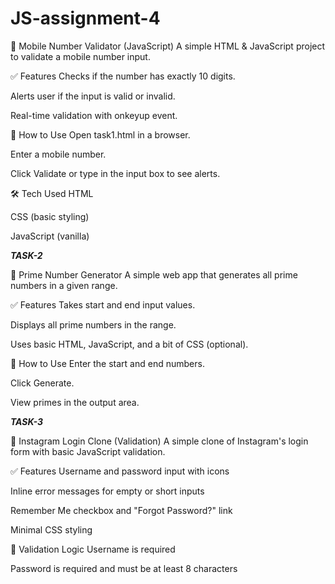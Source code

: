 # JS-assignment-4
📱 Mobile Number Validator (JavaScript)
A simple HTML & JavaScript project to validate a mobile number input.

✅ Features
Checks if the number has exactly 10 digits.

Alerts user if the input is valid or invalid.

Real-time validation with onkeyup event.

🚀 How to Use
Open task1.html in a browser.

Enter a mobile number.

Click Validate or type in the input box to see alerts.

🛠️ Tech Used
HTML

CSS (basic styling)

JavaScript (vanilla)


*****TASK-2*****

🔢 Prime Number Generator
A simple web app that generates all prime numbers in a given range.

✅ Features
Takes start and end input values.

Displays all prime numbers in the range.

Uses basic HTML, JavaScript, and a bit of CSS (optional).

🚀 How to Use
Enter the start and end numbers.

Click Generate.

View primes in the output area.


*****TASK-3*****

📱 Instagram Login Clone (Validation)
A simple clone of Instagram's login form with basic JavaScript validation.

✅ Features
Username and password input with icons

Inline error messages for empty or short inputs

Remember Me checkbox and "Forgot Password?" link

Minimal CSS styling

🧠 Validation Logic
Username is required

Password is required and must be at least 8 characters
